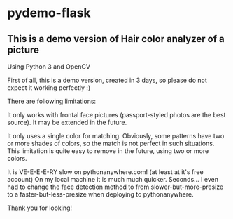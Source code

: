 # pydemo-flask

## This is a demo version of Hair color analyzer of a picture

Using Python 3 and OpenCV

First of all, this is a demo version, created in 3 days, so please do not expect it working perfectly :)

There are following limitations:

It only works with frontal face pictures (passport-styled photos are the best source). It may be extended in the future.

It only uses a single color for matching. Obviously, some patterns have two or more shades of colors, so the match is not perfect in such situations. This limitation is quite easy to remove in the future, using two or more colors.

It is VE-E-E-E-RY slow on pythonanywhere.com! (at least at it's free account) On my local machine it is much much quicker. Seconds... I even had to change the face detection method to from slower-but-more-presize to a faster-but-less-presize when deploying to pythonanywhere.

Thank you for looking! 
